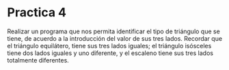 # Practica 4
Realizar un programa que nos permita identificar el tipo de triángulo que se tiene, de acuerdo a la introducción del valor de sus tres lados. Recordar que el triángulo equilátero, tiene sus tres lados iguales; el triángulo isósceles tiene dos lados iguales y uno diferente, y el escaleno tiene sus tres lados totalmente diferentes.